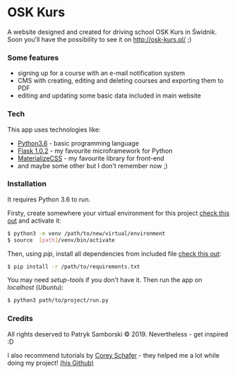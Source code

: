 # OSK Kurs
A website designed and created for driving school OSK Kurs in Świdnik.
Soon you'll have the possibility to see it on http://osk-kurs.pl/ ;)

### Some features
  - signing up for a course with an e-mail notification system
  - CMS with creating, editing and deleting courses and exporting them to PDF
  - editing and updating some basic data included in main website

### Tech

This app uses technologies like:
* [Python3.6](https://www.python.org/) - basic programming language
* [Flask 1.0.2](http://flask.pocoo.org/) - my favourite microframework for Python
* [MaterializeCSS](https://materializecss.com/) - my favourite library for front-end
* and maybe some other but I don't remember now ;)

### Installation

It requires Python 3.6 to run. 

Firsty, create somewhere your virtual environment for this project [check this out](https://docs.python.org/3/library/venv.html) and activate it:
```sh
$ python3 -m venv /path/to/new/virtual/environment
$ source  [path]/venv/bin/activate
```
Then, using *pip*, install all dependencies from included file [check this out](https://stackoverflow.com/questions/7225900/how-to-install-packages-using-pip-according-to-the-requirements-txt-file-from-a):
```sh
$ pip install -r /path/to/requirements.txt
```
You may need *setup-tools* if you don't have it.
Then run the app on *localhost* (*Ubuntu*):
```sh
$ python3 path/to/project/run.py
```
### Credits
All rights deserved to Patryk Samborski &#169; 2019. Nevertheless - get inspired :D

I also recommend tutorials by [Corey Schafer](https://www.youtube.com/channel/UCCezIgC97PvUuR4_gbFUs5g) - they helped me a lot while doing my project! [(his Github)](https://github.com/CoreyMSchafer)
